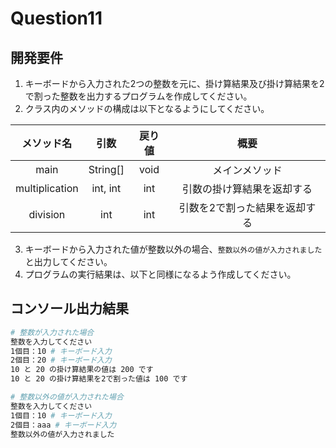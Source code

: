 # Question11

## 開発要件
1. キーボードから入力された2つの整数を元に、掛け算結果及び掛け算結果を2で割った整数を出力するプログラムを作成してください。
2. クラス内のメソッドの構成は以下となるようにしてください。

|メソッド名|引数|戻り値|概要|
|:---:|:---:|:---:|:---:|
|main|String[]|void|メインメソッド|
|multiplication|int, int|int|引数の掛け算結果を返却する|
|division|int|int|引数を2で割った結果を返却する|
3. キーボードから入力された値が整数以外の場合、```整数以外の値が入力されました```と出力してください。
4. プログラムの実行結果は、以下と同様になるよう作成してください。

## コンソール出力結果
```bash
# 整数が入力された場合
整数を入力してください
1個目：10 # キーボード入力
2個目：20 # キーボード入力
10 と 20 の掛け算結果の値は 200 です
10 と 20 の掛け算結果を2で割った値は 100 です

# 整数以外の値が入力された場合
整数を入力してください
1個目：10 # キーボード入力
2個目：aaa # キーボード入力
整数以外の値が入力されました
```
